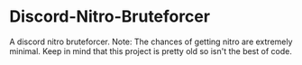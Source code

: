 # Discord-Nitro-Bruteforcer
A discord nitro bruteforcer. Note: The chances of getting nitro are extremely minimal.
Keep in mind that this project is pretty old so isn't the best of code.
